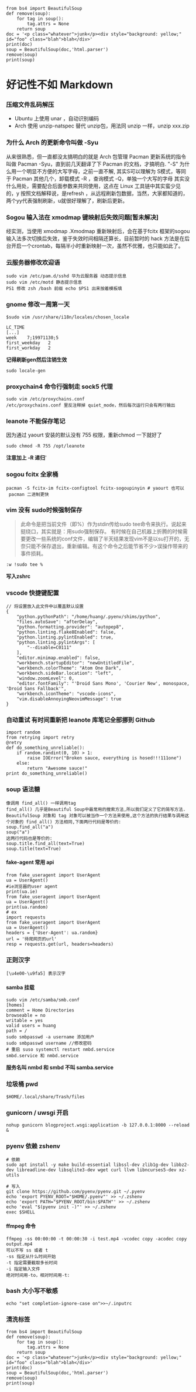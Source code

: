 ```
from bs4 import BeautifulSoup
def remove(soup):
    for tag in soup():
        tag.attrs = None
    return soup
doc = '<p class="whatever">junk</p><div style="background: yellow;" id="foo" class="blah">blah</div>'
print(doc)
soup = BeautifulSoup(doc,'html.parser')
remove(soup)
print(soup)
```
# 好记性不如 Markdown

### 压缩文件乱码解压
- Ubuntu 上使用 unar ，自动识别编码
- Arch 使用 unzip-natspec 替代 unzip包，用法同 unzip 一样，unzip xxx.zip

###  为什么 Arch 的更新命令叫做 -Syu

从来很熟悉，但一直都没太搞明白的就是 Arch 包管理 Pacman 更新系统的指令叫做 Pacman -Syu，直到前几天翻译了下 Pacman 的文档，才搞明白.
"-S" 为什么用一个明显不方便的大写字母，之前一直不解, 其实S可以理解为 S模式，等同于 Pacman 其他几个，卸载模式 -R ，查询模式 -Q，单独一个大写的字母
其实没什么用处，需要配合后面参数来共同使用，这点在 Linux 工具链中其实蛮少见的，y 按照文档解释说，是refresh ，从远程刷新包数据，当然，大家都知道的，两个yy代表强制刷新，u就很好理解了，刷新后更新。

### Sogou 输入法在 xmodmap 键映射后失效问题[暂未解决]

经实测，当使用 xmodmap .Xmodmap 重新映射后，会在基于fcitx 框架的sogou输入法多次切换后失效，鉴于失效时间相隔还算长，目前暂时的 hack 方法是在后台开启一个crontab，每隔半小时重新映射一次，虽然不优雅，也只能如此了。

### 云服务器修改欢迎语
```
sudo vim /etc/pam.d/sshd 华为云服务器 动态提示信息 
sudo vim /etc/motd 静态提示信息
PS1 修改 zsh /bash 前缀 echo $PS1 出来按着模板填
```

### gnome 修改一周第一天
```
$sudo vim /usr/share/i18n/locales/chosen_locale
```

```
LC_TIME
[...]
week    7;19971130;5
first_weekday   2
first_workday   2
```

**记得刷新gen然后注销生效**

```
sudo locale-gen
```



### proxychain4 命令行强制走 sock5 代理
```
sudo vim /etc/proxychains.conf
/etc/proxychains.conf 里反注释掉 quiet_mode，然后每次运行只会有两行输出
```
### leanote 不能保存笔记
因为通过 yaourt 安装的默认没有 755 权限，重新chmod 一下就好了 
```
sudo chmod -R 755 /opt/leanote
```
**注意加上 -R 递归**'
### sogou fcitx 全家桶
```
pacman -S fcitx-im fcitx-configtool fcitx-sogoupinyin # yaourt 也可以  pacman 二进制更快
```

### vim 没有 sudo时候强制保存
>此命令是把当前文件（即%）作为stdin传给sudo tee命令来执行。说起来挺绕口，其实就是：用sudo强制保存。
>有时候在自己机器上折腾的时候需要更改一些系统的conf文件，编辑了半天结果发现vim不是以su打开的，无奈只能不保存退出，重新编辑。有这个命令之后能节省不少>误操作带来的事件损耗。
```
:w !sudo tee %
```
**写入zshrc**

### vscode 快捷键配置
```
// 将设置放入此文件中以覆盖默认设置
{
    "python.pythonPath": "/home/huang/.pyenv/shims/python",
    "files.autoSave": "afterDelay",
    "python.formatting.provider": "autopep8",
    "python.linting.flake8Enabled": false,
    "python.linting.pylintEnabled": true,
    "python.linting.pylintArgs": [
        "--disable=C0111"
    ],
    "editor.minimap.enabled": false,
    "workbench.startupEditor": "newUntitledFile",
    "workbench.colorTheme": "Atom One Dark",
    "workbench.sideBar.location": "left",
    "window.zoomLevel": 0,
    "editor.fontFamily": "'Droid Sans Mono', 'Courier New', monospace, 'Droid Sans Fallback'",
    "workbench.iconTheme": "vscode-icons",
    "vim.disableAnnoyingNeovimMessage": true
}
```
### 自动重试  有时间重新把 leanote 库笔记全部挪到 Github
```
import random
from retrying import retry
@retry
def do_something_unreliable():
    if random.randint(0, 10) > 1:
        raise IOError("Broken sauce, everything is hosed!!!111one")
    else:
        return "Awesome sauce!"
print do_something_unreliable()
```

### soup 语法糖
```
像调用 find_all() 一样调用tag 
find_all() 几乎是Beautiful Soup中最常用的搜索方法,所以我们定义了它的简写方法. BeautifulSoup 对象和 tag 对象可以被当作一个方法来使用,这个方法的执行结果与调用这个对象的 find_all() 方法相同,下面两行代码是等价的:
soup.find_all("a")
soup("a")
这两行代码也是等价的:
soup.title.find_all(text=True)
soup.title(text=True)
```

#### fake-agent 常用 api
```
from fake_useragent import UserAgent
ua = UserAgent()
#ie浏览器的user agent
print(ua.ie)
from fake_useragent import UserAgent
ua = UserAgent()
print(ua.random)
# ex
import requests
from fake_useragent import UserAgent
ua = UserAgent()
headers = {'User-Agent': ua.random}
url = '待爬网页的url'
resp = requests.get(url, headers=headers)
```

### 正则汉字
```
[\u4e00-\u9fa5] 表示汉字
```

#### samba 挂载
```
sudo vim /etc/samba/smb.conf
[homes] 
comment = Home Directories 
browseable = no 
writable = yes 
valid users = huang
path = /
sudo smbpasswd -a username 添加用户
sudo smbpasswd username //修改密码
# 重启 suso systemctl restart nmbd.service
smbd.service 和 nmbd.service
```
**服务名叫 nmbd 和 smbd 不叫 samba.service**

### 垃圾桶 pwd
```
$HOME/.local/share/Trash/files
```
### gunicorn / uwsgi 开启
```
nohup gunicorn blogproject.wsgi:application -b 127.0.0.1:8000 --reload &
```

### pyenv 依赖 zshenv 
```
# 依赖
sudo apt install -y make build-essential libssl-dev zlib1g-dev libbz2-dev libreadline-dev libsqlite3-dev wget curl llvm libncurses5-dev xz-utils

# 写入
git clone https://github.com/pyenv/pyenv.git ~/.pyenv
echo 'export PYENV_ROOT="$HOME/.pyenv"' >> ~/.zshenv
echo 'export PATH="$PYENV_ROOT/bin:$PATH"' >> ~/.zshenv
echo 'eval "$(pyenv init -)"' >> ~/.zshenv
exec $SHELL
```

#### ffmpeg 命令
```
ffmpeg -ss 00:00:00 -t 00:00:30 -i test.mp4 -vcodec copy -acodec copy output.mp4
可以不写 ss 或者 t
-ss 指定从什么时间开始 
-t 指定需要截取多长时间 
-i 指定输入文件 
绝对时间用-to，相对时间用-t:
```
### bash 大小写不敏感
```
echo "set completion-ignore-case on">>~/.inputrc 
```

### 清洗标签
```
from bs4 import BeautifulSoup
def remove(soup):
    for tag in soup():
        tag.attrs = None
    return soup
doc = '<p class="whatever">junk</p><div style="background: yellow;" id="foo" class="blah">blah</div>'
print(doc)
soup = BeautifulSoup(doc,'html.parser')
remove(soup)
print(soup)
```




